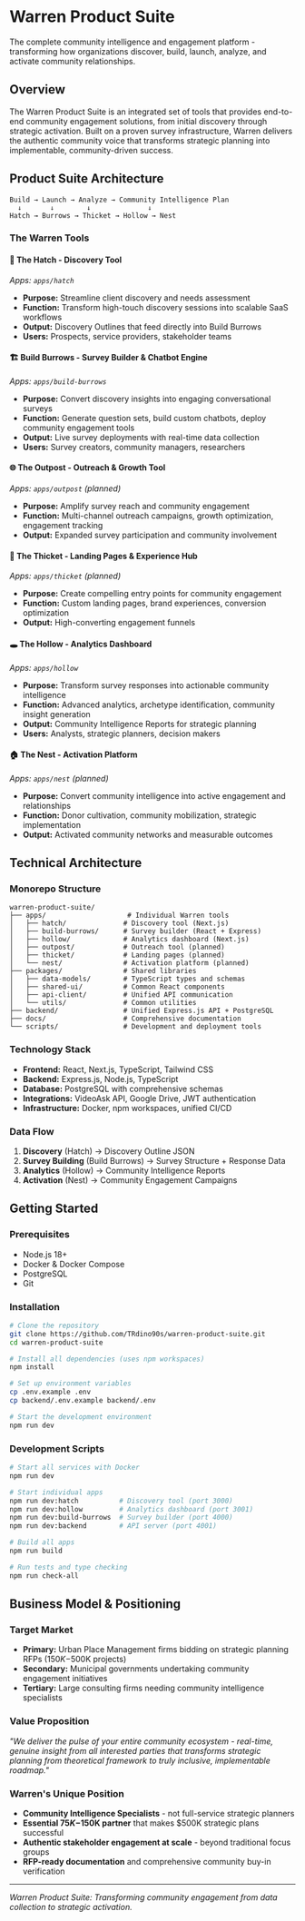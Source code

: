 # Warren Product Suite

The complete community intelligence and engagement platform - transforming how organizations discover, build, launch, analyze, and activate community relationships.

## Overview

The Warren Product Suite is an integrated set of tools that provides end-to-end community engagement solutions, from initial discovery through strategic activation. Built on a proven survey infrastructure, Warren delivers the authentic community voice that transforms strategic planning into implementable, community-driven success.

## Product Suite Architecture

```
Build → Launch → Analyze → Community Intelligence Plan
  ↓       ↓        ↓              ↓
Hatch → Burrows → Thicket → Hollow → Nest
```

### The Warren Tools

#### 🥚 **The Hatch** - Discovery Tool
*Apps: `apps/hatch`*
- **Purpose:** Streamline client discovery and needs assessment
- **Function:** Transform high-touch discovery sessions into scalable SaaS workflows
- **Output:** Discovery Outlines that feed directly into Build Burrows
- **Users:** Prospects, service providers, stakeholder teams

#### 🏗️ **Build Burrows** - Survey Builder & Chatbot Engine  
*Apps: `apps/build-burrows`*
- **Purpose:** Convert discovery insights into engaging conversational surveys
- **Function:** Generate question sets, build custom chatbots, deploy community engagement tools
- **Output:** Live survey deployments with real-time data collection
- **Users:** Survey creators, community managers, researchers

#### 🌐 **The Outpost** - Outreach & Growth Tool
*Apps: `apps/outpost` (planned)*
- **Purpose:** Amplify survey reach and community engagement
- **Function:** Multi-channel outreach campaigns, growth optimization, engagement tracking
- **Output:** Expanded survey participation and community involvement

#### 🌿 **The Thicket** - Landing Pages & Experience Hub
*Apps: `apps/thicket` (planned)*  
- **Purpose:** Create compelling entry points for community engagement
- **Function:** Custom landing pages, brand experiences, conversion optimization
- **Output:** High-converting engagement funnels

#### 🕳️ **The Hollow** - Analytics Dashboard
*Apps: `apps/hollow`*
- **Purpose:** Transform survey responses into actionable community intelligence  
- **Function:** Advanced analytics, archetype identification, community insight generation
- **Output:** Community Intelligence Reports for strategic planning
- **Users:** Analysts, strategic planners, decision makers

#### 🏠 **The Nest** - Activation Platform  
*Apps: `apps/nest` (planned)*
- **Purpose:** Convert community intelligence into active engagement and relationships
- **Function:** Donor cultivation, community mobilization, strategic implementation
- **Output:** Activated community networks and measurable outcomes

## Technical Architecture

### Monorepo Structure
```
warren-product-suite/
├── apps/                    # Individual Warren tools
│   ├── hatch/              # Discovery tool (Next.js)
│   ├── build-burrows/      # Survey builder (React + Express)
│   ├── hollow/             # Analytics dashboard (Next.js) 
│   ├── outpost/            # Outreach tool (planned)
│   ├── thicket/            # Landing pages (planned)  
│   └── nest/               # Activation platform (planned)
├── packages/               # Shared libraries
│   ├── data-models/        # TypeScript types and schemas
│   ├── shared-ui/          # Common React components
│   ├── api-client/         # Unified API communication
│   └── utils/              # Common utilities
├── backend/                # Unified Express.js API + PostgreSQL
├── docs/                   # Comprehensive documentation
└── scripts/                # Development and deployment tools
```

### Technology Stack
- **Frontend:** React, Next.js, TypeScript, Tailwind CSS
- **Backend:** Express.js, Node.js, TypeScript  
- **Database:** PostgreSQL with comprehensive schemas
- **Integrations:** VideoAsk API, Google Drive, JWT authentication
- **Infrastructure:** Docker, npm workspaces, unified CI/CD

### Data Flow
1. **Discovery** (Hatch) → Discovery Outline JSON
2. **Survey Building** (Build Burrows) → Survey Structure + Response Data  
3. **Analytics** (Hollow) → Community Intelligence Reports
4. **Activation** (Nest) → Community Engagement Campaigns

## Getting Started

### Prerequisites
- Node.js 18+
- Docker & Docker Compose
- PostgreSQL
- Git

### Installation

```bash
# Clone the repository
git clone https://github.com/TRdino90s/warren-product-suite.git
cd warren-product-suite

# Install all dependencies (uses npm workspaces)
npm install

# Set up environment variables
cp .env.example .env
cp backend/.env.example backend/.env

# Start the development environment
npm run dev
```

### Development Scripts

```bash
# Start all services with Docker
npm run dev

# Start individual apps
npm run dev:hatch          # Discovery tool (port 3000)
npm run dev:hollow         # Analytics dashboard (port 3001)  
npm run dev:build-burrows  # Survey builder (port 4000)
npm run dev:backend        # API server (port 4001)

# Build all apps
npm run build

# Run tests and type checking
npm run check-all
```

## Business Model & Positioning

### Target Market
- **Primary:** Urban Place Management firms bidding on strategic planning RFPs ($150K-$500K projects)
- **Secondary:** Municipal governments undertaking community engagement initiatives  
- **Tertiary:** Large consulting firms needing community intelligence specialists

### Value Proposition
*"We deliver the pulse of your entire community ecosystem - real-time, genuine insight from all interested parties that transforms strategic planning from theoretical framework to truly inclusive, implementable roadmap."*

### Warren's Unique Position
- **Community Intelligence Specialists** - not full-service strategic planners
- **Essential $75K-$150K partner** that makes $500K strategic plans successful
- **Authentic stakeholder engagement at scale** - beyond traditional focus groups
- **RFP-ready documentation** and comprehensive community buy-in verification

---

*Warren Product Suite: Transforming community engagement from data collection to strategic activation.*